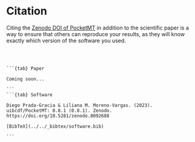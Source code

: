 # Citation

Citing the [Zenodo DOI of PocketMT](https://doi.org/10.5281/zenodo.8092688) in
addition to the scientific paper is a way to ensure that others can reproduce
your results, as they will know exactly which version of the software you used.

<br/>

````{tabs}

```{tab} Paper

Coming soon...

```
```{tab} Software

Diego Prada-Gracia & Liliana M. Moreno-Vargas. (2023). uibcdf/PocketMT: 0.8.1 (0.8.1). Zenodo. https://doi.org/10.5281/zenodo.8092688

[BibTeX](../../_bibtex/software.bib)

```

````

